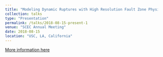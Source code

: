 ```yaml
---
title: "Modeling Dynamic Ruptures with High Resolution Fault Zone Physics."
collection: talks
type: "Presentation"
permalink: /talks/2018-08-15-present-1
venue: "SCEC Annual Meeting"
date: 2018-08-15
location: "USC, LA, California"
---
```


[More information here](https://xiaomaresearch.github.io/files/talks/SCEC_Ma2018.pptx)
